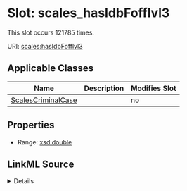 

# Slot: scales_hasIdbFofflvl3




This slot occurs 121785 times.


URI: [scales:hasIdbFofflvl3](http://schemas.scales-okn.org/rdf/scales#hasIdbFofflvl3)



<!-- no inheritance hierarchy -->





## Applicable Classes

| Name | Description | Modifies Slot |
| --- | --- | --- |
| [ScalesCriminalCase](../classes/ScalesCriminalCase.md) |  |  no  |







## Properties

* Range: [xsd:double](http://www.w3.org/2001/XMLSchema#double)







## LinkML Source

<details>

```yaml
name: scales_hasIdbFofflvl3
from_schema: okns:scales-kg
rank: 1000
slot_uri: scales:hasIdbFofflvl3
alias: scales_hasIdbFofflvl3
domain_of:
- scales_CriminalCase
range: double

```
</details>